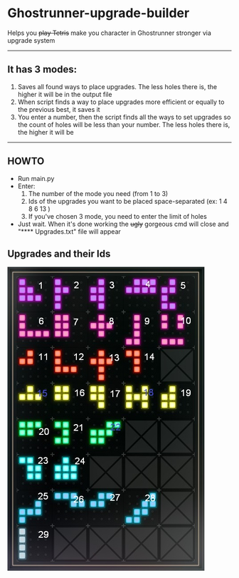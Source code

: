 # Ghostrunner-upgrade-builder
Helps you ~~play Tetris~~ make you character in Ghostrunner stronger via upgrade system
____

## It has 3 modes:
1. Saves all found ways to place upgrades. The less holes there is, the higher it will be in the output file
2. When script finds a way to place upgrades more efficient or equally to the previous best, it saves it
3. You enter a number, then the script finds all the ways to set upgrades so the count of holes will be less than your number.
    The less holes there is, the higher it will be
____

## HOWTO
- Run main.py
- Enter:
    1. The number of the mode you need (from 1 to 3)
    2. Ids of the upgrades you want to be placed space-separated (ex: 1 4 8 6 13 )
    3. If you've chosen 3 mode, you need to enter the limit of holes
- Just wait. When it's done working the ~~ugly~~ gorgeous cmd will close and "**** Upgrades.txt" file will appear

## Upgrades and their Ids
![Upgrades IDs](https://github.com/Ferum9029/Ghostrunner-upgrade-builder/blob/master/upgrades%20ids.jpg)
